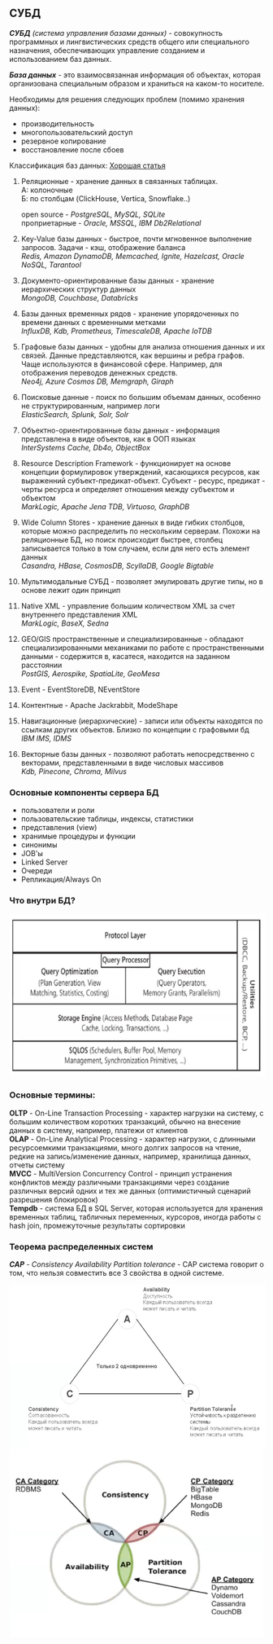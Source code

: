 ## СУБД

_**СУБД** (система управления базами данных)_ - совокупность программных и лингвистических средств общего или
специального назначения, обеспечивающих управление созданием и использованием баз данных.

_**База данных**_ - это взаимосвязанная информация об объектах, которая организована специальным образом и храниться на
каком-то носителе.

Необходимы для решения следующих проблем (помимо хранения данных):
- производительность
- многопользовательский доступ
- резервное копирование
- восстановление после сбоев

Классификация баз данных: [Хорошая статья](https://habr.com/ru/companies/amvera/articles/754702/)  
1. Реляционные - хранение данных в связанных таблицах.  
    A: колоночные  
    Б: по столбцам (ClickHouse, Vertica, Snowflake..)  
    
    open source - _PostgreSQL, MySQL, SQLite_   
    проприетарные - _Oracle, MSSQL, IBM Db2Relational_  

2. Key-Value базы данных - быстрое, почти мгновенное выполнение запросов. Задачи - кэш, отображение баланса  
   _Redis, Amazon DynamoDB, Memcached, Ignite, Hazelcast, Oracle NoSQL, Tarantool_  

3. Документо-ориентированные базы данных - хранение иерархических структур данных  
   _MongoDB, Couchbase, Databricks_  

4. Базы данных временных рядов - хранение упорядоченных по времени данных с временными метками  
   _InfluxDB, Kdb, Prometheus, TimescaleDB, Apache IoTDB_  

5. Графовые базы данных - удобны для анализа отношения данных и их связей. Данные представляются, как вершины и ребра 
графов. Чаще используются в финансовой сфере. Например, для отображения переводов денежных средств.  
   _Neo4j, Azure Cosmos DB, Memgraph, Giraph_  

6. Поисковые данные - поиск по большим объемам данных, особенно не структурированным, например логи  
   _ElasticSearch, Splunk, Solr, Solr_  

7. Объектно-ориентированные базы данных - информация представлена в виде объектов, как в ООП языках  
   _InterSystems Cache, Db4o, ObjectBox_  

8. Resource Description Framework - функционирует на основе концепции формулировок утверждений, касающихся ресурсов, как 
выраженний субъект-предикат-объект. Субъект - ресурс, предикат - черты ресурса и определяет отношения между субъектом и 
объектом  
   _MarkLogic, Apache Jena TDB, Virtuoso, GraphDB_  

9. Wide Column Stores - хранение данных в виде гибких столбцов, которые можно распределить по нескольким серверам. 
Похожи на реляционные БД, но поиск происходит быстрее, столбец записывается только в том случаем, если для него есть 
элемент данных  
   _Casandra, HBase, CosmosDB, ScyllaDB, Google Bigtable_   

10. Мультимодальные СУБД - позволяет эмулировать другие типы, но в основе лежит один принцип  

11. Native XML - управление большим количеством XML за счет внутреннего представления XML  
    _MarkLogic, BaseX, Sedna_  

12. GEO/GIS пространственные и специализированные - обладают специализированными механиками по работе с пространственными 
данными - содержится в, касатеся, находится на заданном расстоянии  
    _PostGIS, Aerospike, SpatiaLite, GeoMesa_  

13. Event - EventStoreDB, NEventStore  

14. Контентные - Apache Jackrabbit, ModeShape  

15. Навигационные (иерархические) - записи или объекты находятся по ссылкам других объектов. Близко по концепции с 
графовыми бд  
    _IBM IMS, IDMS_  

16. Векторные базы данных - позволяют работать непосредственно с векторами, представленными в виде числовых массивов  
    _Kdb, Pinecone, Chroma, Milvus_

### Основные компоненты сервера БД

- пользователи и роли
- пользовательские таблицы, индексы, статистики
- представления (view)
- хранимые процедуры и функции
- синонимы
- JOB'ы
- Linked Server
- Очереди
- Репликация/Always On

### Что внутри БД?

<div>
  <img width="570" height="320" src="src/img04.png" alt="">
</div>

### Основные термины:
**OLTP** - On-Line Transaction Processing - характер нагрузки на систему, с большим количеством коротких транзакций, 
обычно на внесение данных в систему, например, платежи от клиентов  
**OLAP** - On-Line Analytical Processing - характер нагрузки, с длинными ресурсоемкими транзакциями, много долгих 
запросов на чтение, редкие на запись/изменение данных, например, хранилища данных, отчеты систему  
**MVCC** - MultiVersion Concurrency Control - принцип устранения конфликтов между различными транзакциями через создание 
различных версий одних и тех же данных (оптимистичный сценарий разрешения блокировок)  
**Tempdb** - система БД в SQL Server, которая используется для хранения временных таблиц, табличных переменных, курсоров, 
иногда работы с hash join, промежуточные результаты сортировки  

### Теорема распределенных систем

_**CAP** - Consistency Availability Partition tolerance -_ САР система говорит о том, что нельзя совместить все 3 
свойства в одной системе.

<div>
  <img width="550" height="320" src="src/img02.png" alt="">
  <img width="500" height="370" src="src/img03.png" alt="">
</div>


